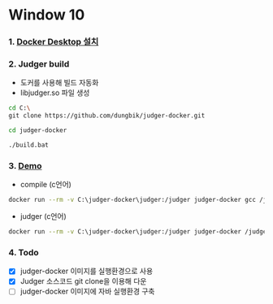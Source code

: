 # Window 10

### 1. [Docker Desktop 설치](https://www.docker.com/get-started)

### 2. Judger build

- 도커를 사용해 빌드 자동화
- libjudger.so 파일 생성

```sh
cd C:\
git clone https://github.com/dungbik/judger-docker.git

cd judger-docker

./build.bat
```

### 3. [Demo](https://docs.onlinejudge.me/#/judger/api)

- compile (c언어)

```sh
docker run --rm -v C:\judger-docker\judger:/judger judger-docker gcc /judger/demo/main.c -o /judger/demo/main
```

- judger (c언어)

```sh
docker run --rm -v C:\judger-docker\judger:/judger judger-docker /judger/libjudger.so --max_cpu_time=1000 --max_real_time=2000 --max_memory=536870912 --max_process_number=200 --max_output_size=16384 --exe_path="/judger/demo/main" --input_path="/judger/demo/1.in" --output_path="/judger/demo/1.out" --error_path="/judger/demo/1.out" --uid=0 --gid=0 --seccomp_rule_name="c_cpp"
```

### 4. Todo

- [x] judger-docker 이미지를 실행환경으로 사용
- [x] Judger 소스코드 git clone을 이용해 다운
- [ ] judger-docker 이미지에 자바 실행환경 구축